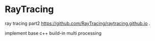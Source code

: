 # RayTracing
ray tracing part2 https://github.com/RayTracing/raytracing.github.io .

implement base c++ build-in multi processing 
